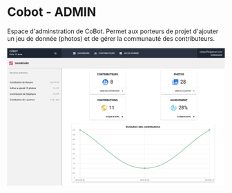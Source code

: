 # Cobot - ADMIN

Espace d'adminstration de CoBot. Permet aux porteurs de projet d'ajouter un jeu de donnée (photos) et de gérer la communauté des contributeurs.

![dashboard](https://raw.githubusercontent.com/MTES-MCT/cobot-admin/develop/Dashboard.png)